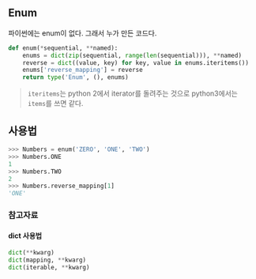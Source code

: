 ## Enum
파이썬에는 enum이 없다.
그래서 누가 만든 코드다.

```python
def enum(*sequential, **named):
    enums = dict(zip(sequential, range(len(sequential))), **named)
    reverse = dict((value, key) for key, value in enums.iteritems())
    enums['reverse_mapping'] = reverse
    return type('Enum', (), enums)
```

> `iteritems`는 python 2에서 iterator를 돌려주는 것으로 python3에서는 `items`를 쓰면 같다.

## 사용법

```python
>>> Numbers = enum('ZERO', 'ONE', 'TWO')
>>> Numbers.ONE
1
>>> Numbers.TWO
2
>>> Numbers.reverse_mapping[1]
'ONE'
```

### 참고자료
#### dict 사용법
```python
dict(**kwarg)
dict(mapping, **kwarg)
dict(iterable, **kwarg)
```